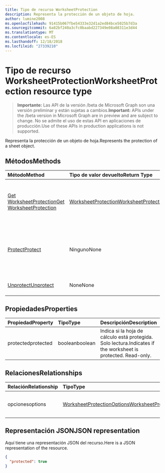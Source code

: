 ```yaml
---
title: Tipo de recurso WorksheetProtection
description: Representa la protección de un objeto de hoja.
author: lumine2008
ms.openlocfilehash: 91415b067fbe54333e32d1a2ed84bce5025b7d3a
ms.sourcegitcommit: 6a82bf240a3cfc0baabd227349e08a08311e3d44
ms.translationtype: MT
ms.contentlocale: es-ES
ms.lasthandoff: 12/18/2018
ms.locfileid: "27339210"
---
```

# <a name="worksheetprotection-resource-type"></a><span data-ttu-id="15359-103">Tipo de recurso WorksheetProtection</span><span class="sxs-lookup"><span data-stu-id="15359-103">WorksheetProtection resource type</span></span>

> <span data-ttu-id="15359-104">**Importante:** Las API de la versión /beta de Microsoft Graph son una versión preliminar y están sujetas a cambios.</span><span class="sxs-lookup"><span data-stu-id="15359-104">**Important:** APIs under the /beta version in Microsoft Graph are in preview and are subject to change.</span></span> <span data-ttu-id="15359-105">No se admite el uso de estas API en aplicaciones de producción.</span><span class="sxs-lookup"><span data-stu-id="15359-105">Use of these APIs in production applications is not supported.</span></span>

<span data-ttu-id="15359-106">Representa la protección de un objeto de hoja.</span><span class="sxs-lookup"><span data-stu-id="15359-106">Represents the protection of a sheet object.</span></span>


## <a name="methods"></a><span data-ttu-id="15359-107">Métodos</span><span class="sxs-lookup"><span data-stu-id="15359-107">Methods</span></span>

| <span data-ttu-id="15359-108">Método</span><span class="sxs-lookup"><span data-stu-id="15359-108">Method</span></span>           | <span data-ttu-id="15359-109">Tipo de valor devuelto</span><span class="sxs-lookup"><span data-stu-id="15359-109">Return Type</span></span>    |<span data-ttu-id="15359-110">Descripción</span><span class="sxs-lookup"><span data-stu-id="15359-110">Description</span></span>|
|:---------------|:--------|:----------|
|[<span data-ttu-id="15359-111">Get WorksheetProtection</span><span class="sxs-lookup"><span data-stu-id="15359-111">Get WorksheetProtection</span></span>](../api/worksheetprotection-get.md) | [<span data-ttu-id="15359-112">WorksheetProtection</span><span class="sxs-lookup"><span data-stu-id="15359-112">WorksheetProtection</span></span>](worksheetprotection.md) |<span data-ttu-id="15359-113">Lee las propiedades y relaciones del objeto worksheetProtection.</span><span class="sxs-lookup"><span data-stu-id="15359-113">Read properties and relationships of worksheetProtection object.</span></span>|
|[<span data-ttu-id="15359-114">Protect</span><span class="sxs-lookup"><span data-stu-id="15359-114">Protect</span></span>](../api/worksheetprotection-protect.md)|<span data-ttu-id="15359-115">Ninguno</span><span class="sxs-lookup"><span data-stu-id="15359-115">None</span></span>|<span data-ttu-id="15359-p102">Proteger una hoja de cálculo. Produce una excepción si se ha protegido la hoja de cálculo.</span><span class="sxs-lookup"><span data-stu-id="15359-p102">Protect a worksheet. It throws if the worksheet has been protected.</span></span>|
|[<span data-ttu-id="15359-118">Unprotect</span><span class="sxs-lookup"><span data-stu-id="15359-118">Unprotect</span></span>](../api/worksheetprotection-unprotect.md)|<span data-ttu-id="15359-119">None</span><span class="sxs-lookup"><span data-stu-id="15359-119">None</span></span>|<span data-ttu-id="15359-120">Desprotege una hoja de cálculo.</span><span class="sxs-lookup"><span data-stu-id="15359-120">Unprotect a worksheet</span></span>|

## <a name="properties"></a><span data-ttu-id="15359-121">Propiedades</span><span class="sxs-lookup"><span data-stu-id="15359-121">Properties</span></span>
| <span data-ttu-id="15359-122">Propiedad</span><span class="sxs-lookup"><span data-stu-id="15359-122">Property</span></span>     | <span data-ttu-id="15359-123">Tipo</span><span class="sxs-lookup"><span data-stu-id="15359-123">Type</span></span>   |<span data-ttu-id="15359-124">Descripción</span><span class="sxs-lookup"><span data-stu-id="15359-124">Description</span></span>|
|:---------------|:--------|:----------|
|<span data-ttu-id="15359-125">protected</span><span class="sxs-lookup"><span data-stu-id="15359-125">protected</span></span>|<span data-ttu-id="15359-126">boolean</span><span class="sxs-lookup"><span data-stu-id="15359-126">boolean</span></span>|<span data-ttu-id="15359-p103">Indica si la hoja de cálculo está protegida.  Solo lectura.</span><span class="sxs-lookup"><span data-stu-id="15359-p103">Indicates if the worksheet is protected.  Read-only.</span></span>|

## <a name="relationships"></a><span data-ttu-id="15359-129">Relaciones</span><span class="sxs-lookup"><span data-stu-id="15359-129">Relationships</span></span>
| <span data-ttu-id="15359-130">Relación</span><span class="sxs-lookup"><span data-stu-id="15359-130">Relationship</span></span> | <span data-ttu-id="15359-131">Tipo</span><span class="sxs-lookup"><span data-stu-id="15359-131">Type</span></span>   |<span data-ttu-id="15359-132">Descripción</span><span class="sxs-lookup"><span data-stu-id="15359-132">Description</span></span>|
|:---------------|:--------|:----------|
|<span data-ttu-id="15359-133">opciones</span><span class="sxs-lookup"><span data-stu-id="15359-133">options</span></span>|[<span data-ttu-id="15359-134">WorksheetProtectionOptions</span><span class="sxs-lookup"><span data-stu-id="15359-134">WorksheetProtectionOptions</span></span>](worksheetprotectionoptions.md)|<span data-ttu-id="15359-p104">Opciones de protección de la hoja. Solo lectura.</span><span class="sxs-lookup"><span data-stu-id="15359-p104">Sheet protection options. Read-only.</span></span>|

## <a name="json-representation"></a><span data-ttu-id="15359-137">Representación JSON</span><span class="sxs-lookup"><span data-stu-id="15359-137">JSON representation</span></span>

<span data-ttu-id="15359-138">Aquí tiene una representación JSON del recurso.</span><span class="sxs-lookup"><span data-stu-id="15359-138">Here is a JSON representation of the resource.</span></span>

<!-- {
  "blockType": "resource",
  "optionalProperties": [

  ],
  "@odata.type": "microsoft.graph.worksheetProtection"
}-->

```json
{
  "protected": true
}

```

<!-- uuid: 8fcb5dbc-d5aa-4681-8e31-b001d5168d79
2015-10-25 14:57:30 UTC -->
<!-- {
  "type": "#page.annotation",
  "description": "WorksheetProtection resource",
  "keywords": "",
  "section": "documentation",
  "tocPath": ""
}-->